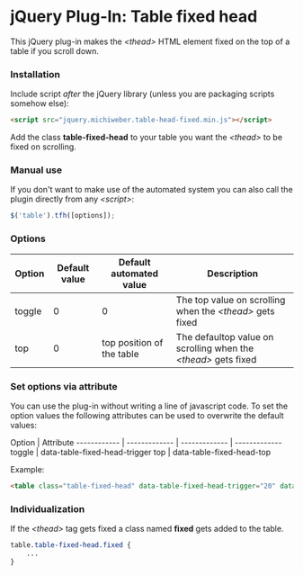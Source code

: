 # jQuery Plug-In: Table fixed head
This jQuery plug-in makes the *&lt;thead&gt;* HTML element fixed on the top of a table if you scroll down.

### Installation

Include script *after* the jQuery library (unless you are packaging scripts somehow else):
```html
<script src="jquery.michiweber.table-head-fixed.min.js"></script>
```

Add the class **table-fixed-head** to your table you want the *&lt;thead&gt;* to be fixed on scrolling.

### Manual use

If you don't want to make use of the automated system you can also call the plugin directly from any *&lt;script&gt;*:

``` javascript
$('table').tfh([options]);
```

### Options

Option | Default value | Default automated value | Description
------------ | ------------- | ------------- | -------------
toggle | 0 | 0 | The top value on scrolling when the *&lt;thead&gt;* gets fixed
top | 0 | top position of the table | The defaultop value on scrolling when the *&lt;thead&gt;* gets fixed

### Set options via attribute

You can use the plug-in without writing a line of javascript code. To set the option values the following attributes can be used to overwrite the default values:

Option | Attribute
------------ | ------------- | ------------- | -------------
toggle | data-table-fixed-head-trigger
top | data-table-fixed-head-top

Example:
```html
<table class="table-fixed-head" data-table-fixed-head-trigger="20" data-table-fixed-head-top="50">
```

### Individualization

If the *&lt;thead&gt;* tag gets fixed a class named **fixed** gets added to the table.

```css
table.table-fixed-head.fixed {
	...
}
```
